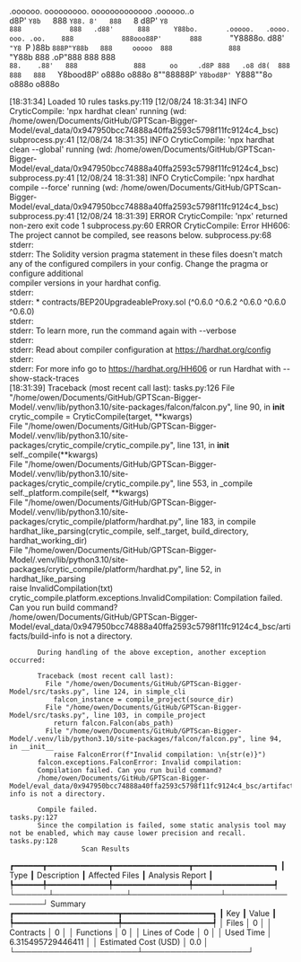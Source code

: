 

  .oooooo.    ooooooooo.   ooooooooooooo  .oooooo..o                                 
 d8P'  `Y8b   `888   `Y88. 8'   888   `8 d8P'    `Y8                                 
888            888   .d88'      888      Y88bo.       .ooooo.   .oooo.   ooo. .oo.   
888            888ooo88P'       888       `"Y8888o.  d88' `"Y8 `P  )88b  `888P"Y88b  
888     ooooo  888              888           `"Y88b 888        .oP"888   888   888  
`88.    .88'   888              888      oo     .d8P 888   .o8 d8(  888   888   888  
 `Y8bood8P'   o888o            o888o     8""88888P'  `Y8bod8P' `Y888""8o o888o o888o                                                        


                                                                   

[18:31:34] Loaded 10 rules                                                                                                                                                                             tasks.py:119
[12/08/24 18:31:34] INFO     CryticCompile: 'npx hardhat clean' running (wd: /home/owen/Documents/GitHub/GPTScan-Bigger-Model/eval_data/0x947950bcc74888a40ffa2593c5798f11fc9124c4_bsc)            subprocess.py:41
[12/08/24 18:31:35] INFO     CryticCompile: 'npx hardhat clean --global' running (wd: /home/owen/Documents/GitHub/GPTScan-Bigger-Model/eval_data/0x947950bcc74888a40ffa2593c5798f11fc9124c4_bsc)   subprocess.py:41
[12/08/24 18:31:38] INFO     CryticCompile: 'npx hardhat compile --force' running (wd: /home/owen/Documents/GitHub/GPTScan-Bigger-Model/eval_data/0x947950bcc74888a40ffa2593c5798f11fc9124c4_bsc)  subprocess.py:41
[12/08/24 18:31:39] ERROR    CryticCompile: 'npx' returned non-zero exit code 1                                                                                                                    subprocess.py:60
                    ERROR    CryticCompile: Error HH606: The project cannot be compiled, see reasons below.                                                                                        subprocess.py:68
                             stderr:                                                                                                                                                                               
                             stderr: The Solidity version pragma statement in these files doesn't match any of the configured compilers in your config. Change the pragma or configure additional                  
                             compiler versions in your hardhat config.                                                                                                                                             
                             stderr:                                                                                                                                                                               
                             stderr:   * contracts/BEP20UpgradeableProxy.sol (^0.6.0 ^0.6.2 ^0.6.0 ^0.6.0 ^0.6.0)                                                                                                  
                             stderr:                                                                                                                                                                               
                             stderr: To learn more, run the command again with --verbose                                                                                                                           
                             stderr:                                                                                                                                                                               
                             stderr: Read about compiler configuration at https://hardhat.org/config                                                                                                               
                             stderr:                                                                                                                                                                               
                             stderr: For more info go to https://hardhat.org/HH606 or run Hardhat with --show-stack-traces                                                                                         
[18:31:39] Traceback (most recent call last):                                                                                                                                                          tasks.py:126
             File "/home/owen/Documents/GitHub/GPTScan-Bigger-Model/.venv/lib/python3.10/site-packages/falcon/falcon.py", line 90, in __init__                                                                     
               crytic_compile = CryticCompile(target, **kwargs)                                                                                                                                                    
             File "/home/owen/Documents/GitHub/GPTScan-Bigger-Model/.venv/lib/python3.10/site-packages/crytic_compile/crytic_compile.py", line 131, in __init__                                                    
               self._compile(**kwargs)                                                                                                                                                                             
             File "/home/owen/Documents/GitHub/GPTScan-Bigger-Model/.venv/lib/python3.10/site-packages/crytic_compile/crytic_compile.py", line 553, in _compile                                                    
               self._platform.compile(self, **kwargs)                                                                                                                                                              
             File "/home/owen/Documents/GitHub/GPTScan-Bigger-Model/.venv/lib/python3.10/site-packages/crytic_compile/platform/hardhat.py", line 183, in compile                                                   
               hardhat_like_parsing(crytic_compile, self._target, build_directory, hardhat_working_dir)                                                                                                            
             File "/home/owen/Documents/GitHub/GPTScan-Bigger-Model/.venv/lib/python3.10/site-packages/crytic_compile/platform/hardhat.py", line 52, in hardhat_like_parsing                                       
               raise InvalidCompilation(txt)                                                                                                                                                                       
           crytic_compile.platform.exceptions.InvalidCompilation: Compilation failed. Can you run build command?                                                                                                   
           /home/owen/Documents/GitHub/GPTScan-Bigger-Model/eval_data/0x947950bcc74888a40ffa2593c5798f11fc9124c4_bsc/artifacts/build-info is not a directory.                                                      
                                                                                                                                                                                                                   
           During handling of the above exception, another exception occurred:                                                                                                                                     
                                                                                                                                                                                                                   
           Traceback (most recent call last):                                                                                                                                                                      
             File "/home/owen/Documents/GitHub/GPTScan-Bigger-Model/src/tasks.py", line 124, in simple_cli                                                                                                         
               falcon_instance = compile_project(source_dir)                                                                                                                                                       
             File "/home/owen/Documents/GitHub/GPTScan-Bigger-Model/src/tasks.py", line 103, in compile_project                                                                                                    
               return falcon.Falcon(abs_path)                                                                                                                                                                      
             File "/home/owen/Documents/GitHub/GPTScan-Bigger-Model/.venv/lib/python3.10/site-packages/falcon/falcon.py", line 94, in __init__                                                                     
               raise FalconError(f"Invalid compilation: \n{str(e)}")                                                                                                                                               
           falcon.exceptions.FalconError: Invalid compilation:                                                                                                                                                     
           Compilation failed. Can you run build command?                                                                                                                                                          
           /home/owen/Documents/GitHub/GPTScan-Bigger-Model/eval_data/0x947950bcc74888a40ffa2593c5798f11fc9124c4_bsc/artifacts/build-info is not a directory.                                                      
                                                                                                                                                                                                                   
           Compile failed.                                                                                                                                                                             tasks.py:127
           Since the compilation is failed, some static analysis tool may not be enabled, which may cause lower precision and recall.                                                                  tasks.py:128
                      Scan Results                       
┏━━━━━━┳━━━━━━━━━━━━━┳━━━━━━━━━━━━━━━━┳━━━━━━━━━━━━━━━━━┓
┃ Type ┃ Description ┃ Affected Files ┃ Analysis Report ┃
┡━━━━━━╇━━━━━━━━━━━━━╇━━━━━━━━━━━━━━━━╇━━━━━━━━━━━━━━━━━┩
└──────┴─────────────┴────────────────┴─────────────────┘
                  Summary                   
┏━━━━━━━━━━━━━━━━━━━━━━┳━━━━━━━━━━━━━━━━━━━┓
┃ Key                  ┃ Value             ┃
┡━━━━━━━━━━━━━━━━━━━━━━╇━━━━━━━━━━━━━━━━━━━┩
│ Files                │ 0                 │
│ Contracts            │ 0                 │
│ Functions            │ 0                 │
│ Lines of Code        │ 0                 │
│ Used Time            │ 6.315495729446411 │
│ Estimated Cost (USD) │ 0.0               │
└──────────────────────┴───────────────────┘
